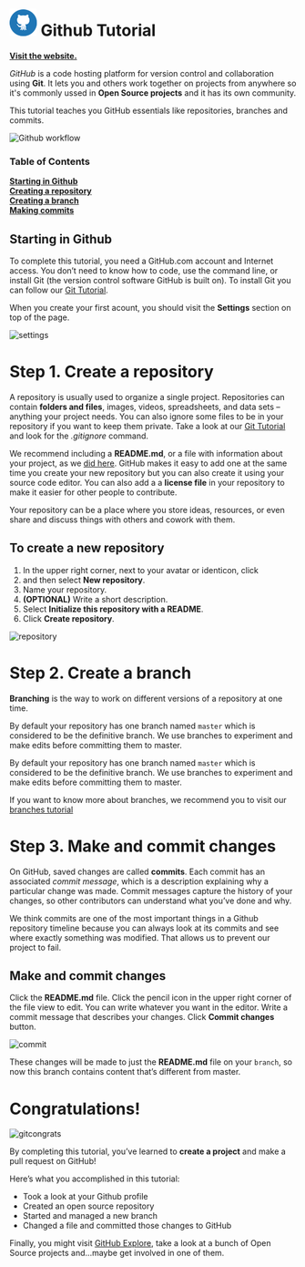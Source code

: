 # ![Tutorial Github](../Pics/githublogo.png) Github Tutorial

[**Visit the website.**](http://github.com)<br>

*GitHub* is a code hosting platform for version control and collaboration using **Git**. It lets you and others work together on projects from anywhere so it's commonly ussed in **Open Source projects** and it has its own community.

This tutorial teaches you GitHub essentials like repositories, branches and commits.

![Github workflow](https://marketplace-cdn.atlassian.com/files/images/cec44feb-0b1b-4fe3-936d-67a51a1fe28e.png)

### Table of Contents
**[Starting in Github](#starting-in-github)**<br>
**[Creating a repository](#step-1.-create-a-repository)**<br>
**[Creating a branch](#step-2.-create-a-branch)**<br>
**[Making commits](#step-3.-make-and-commit-changes)**<br>

## **Starting in Github**

To complete this tutorial, you need a GitHub.com account and Internet access. You don’t need to know how to code, use the command line, or install Git (the version control software GitHub is built on). To install Git you can follow our [Git Tutorial](https://github.com/RexusWolf/IS/blob/master/tutorial_git.md).

When you create your first acount, you should visit the **Settings** section on top of the page.

![settings](https://i.stack.imgur.com/5HrAk.gif)

# **Step 1. Create a repository**

A repository is usually used to organize a single project. Repositories can contain **folders and files**, images, videos, spreadsheets, and data sets – anything your project needs. You can also ignore some files to be in your repository if you want to keep them private. Take a look at our [Git Tutorial](https://github.com/RexusWolf/IS/p1/tutorial_git.md) and look for the *.gitignore* command.

We recommend including a **README.md**, or a file with information about your project, as we [did here](https://github.com/RexusWolf/IS/blob/master/README.md). GitHub makes it easy to add one at the same time you create your new repository but you can also create it using your source code editor. You can also add a a **license file** in your repository to make it easier for other people to contribute.

Your repository can be a place where you store ideas, resources, or even share and discuss things with others and cowork with them.

## **To create a new repository**
1. In the upper right corner, next to your avatar or identicon, click
2. and then select **New repository**.
3. Name your repository.
4. **(OPTIONAL)** Write a short description.
5. Select **Initialize this repository with a README**.
6. Click **Create repository**.

![repository](https://guides.github.com/activities/hello-world/create-new-repo.png)

# **Step 2. Create a branch**

**Branching** is the way to work on different versions of a repository at one time.

By default your repository has one branch named `master` which is considered to be the definitive branch. We use branches to experiment and make edits before committing them to master.

By default your repository has one branch named `master` which is considered to be the definitive branch. We use branches to experiment and make edits before committing them to master.

If you want to know more about branches, we recommend you to visit our [branches tutorial](https://github.com/RexusWolf/IS/blob/master/p1/tutorial_branches.md)

# **Step 3. Make and commit changes**

On GitHub, saved changes are called **commits**. Each commit has an associated *commit message*, which is a description explaining why a particular change was made. Commit messages capture the history of your changes, so other contributors can understand what you’ve done and why.

We think commits are one of the most important things in a Github repository timeline because you can always look at its commits and see where exactly something was modified. That allows us to prevent our project to fail.

## **Make and commit changes**
Click the **README.md** file.
Click the  pencil icon in the upper right corner of the file view to edit.
You can write whatever you want in the editor.
Write a commit message that describes your changes.
Click **Commit changes** button.

![commit](https://guides.github.com/activities/hello-world/commit.png)

These changes will be made to just the **README.md** file on your `branch`, so now this branch contains content that’s different from master.



# **Congratulations!**
![gitcongrats](https://dyjpb62732.i.lithium.com/t5/image/serverpage/image-id/536i9372E6FAA82AF940/image-size/large?v=1.0&px=999)

By completing this tutorial, you’ve learned to **create a project** and make a pull request on GitHub!

Here’s what you accomplished in this tutorial:

* Took a look at your Github profile
* Created an open source repository
* Started and managed a new branch
* Changed a file and committed those changes to GitHub

Finally, you might visit [GitHub Explore](https://github.com/explore), take a look at a bunch of Open Source projects and...maybe get involved in one of them.
